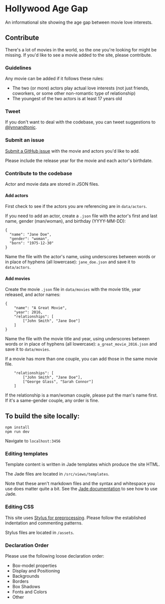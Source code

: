 # Hollywood Age Gap

An informational site showing the age gap between movie love interests.

## Contribute

There's a lot of movies in the world, so the one you're looking for might be missing. If you'd like to see a movie added to the site, please contribute.

### Guidelines

Any movie can be added if it follows these rules:

- The two (or more) actors play actual love interests (not just friends, coworkers, or some other non-romantic type of relationship)
- The youngest of the two actors is at least 17 years old

### Tweet

If you don't want to deal with the codebase, you can tweet suggestions to [@lynnandtonic](https://twitter.com/lynnantonic).

### Submit an issue

[Submit a GitHub issue](https://github.com/lynnandtonic/hollywood-age-gap/issues) with the movie and actors you'd like to add.

Please include the release year for the movie and each actor's birthdate.

### Contribute to the codebase

Actor and movie data are stored in JSON files.

#### Add actors

First check to see if the actors you are referencing are in `data/actors`.

If you need to add an actor, create a `.json` file with the actor's first and last name, gender (man/woman), and birthday (YYYY-MM-DD):

```
{
  "name": "Jane Doe",
  "gender": "woman",
  "born": "1975-12-30"
}
```

Name the file with the actor's name, using underscores between words or in place of hyphens (all lowercase): `jane_doe.json` and save it to `data/actors`.

#### Add movies

Create the movie `.json` file in `data/movies` with the movie title, year released, and actor names:

```
{
    "name": "A Great Movie",
    "year": 2016,
    "relationships": [
        ["John Smith", "Jane Doe"]
    ]
}
```

Name the file with the movie title and year, using underscores between words or in place of hyphens (all lowercase): `a_great_movie_2016.json` and save it to `data/movies`.

If a movie has more than one couple, you can add those in the same movie file.

```
    "relationships": [
        ["John Smith", "Jane Doe"],
        ["George Glass", "Sarah Connor"]
    ]
```

If the relationship is a man/woman couple, please put the man's name first. If it's a same-gender couple, any order is fine.


## To build the site locally:

```
npm install
npm run dev
```

Navigate to `localhost:3456`

### Editing templates

Template content is written in Jade templates which produce the site HTML.

The Jade files are located in `/src/views/templates`.

Note that these aren't markdown files and the syntax and whitespace you use does matter quite a bit. See the [Jade documentation](http://jade-lang.com) to see how to use Jade.

### Editing CSS

This site uses [Stylus for preprocessing](http://learnboost.github.io/stylus/). Please follow the established indentation and commenting patterns.

Stylus files are located in `/assets`.

### Declaration Order

Please use the following loose declaration order:

* Box-model properties
* Display and Positioning
* Backgrounds
* Borders
* Box Shadows
* Fonts and Colors
* Other

